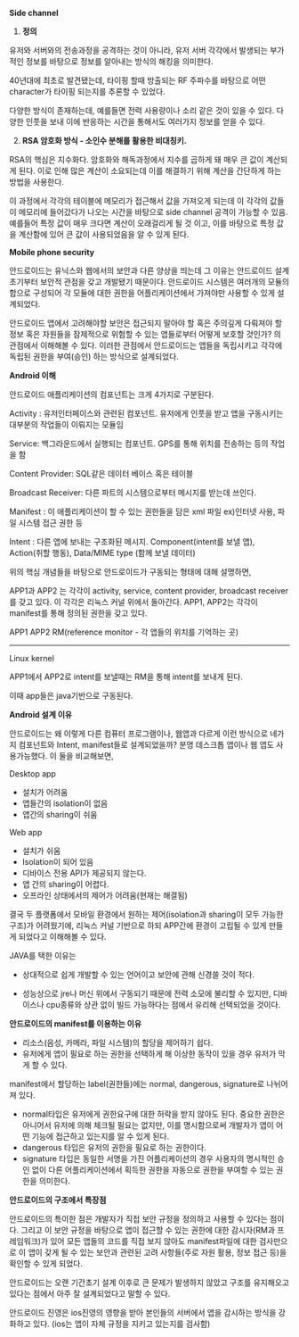**Side channel**



1. **정의** 

유저와 서버와의 전송과정을 공격하는 것이 아니라, 유저 서버 각각에서 발생되는 부가적인 정보를 바탕으로 정보를 알아내는 방식의 해킹을 의미한다. 

40년대에 최초로 발견됐는데, 타이핑 할때 방출되는 RF 주파수를 바탕으로 어떤 character가 타이핑 되는지를 추론할 수 있었다.

다양한 방식이 존재하는데, 예를들면 전력 사용량이나 소리 같은 것이 있을 수 있다. 다양한 인풋을 보내 이에 반응하는 시간을 통해서도 여러가지 정보를 얻을 수 있다. 



2. **RSA 암호화 방식 - 소인수 분해를 활용한 비대칭키.**

RSA의 핵심은 지수화다. 암호화와 해독과정에서 지수를 곱하게 돼 매우 큰 값이 계산되게 된다. 이로 인해 많은 계산이 소요되는데 이를 해결하기 위해 계산을 간단하게 하는 방법을 사용한다. 

이 과정에서 각각의 테이블에 메모리가 접근해서 값을 가져오게 되는데 이 각각의 값들이 메모리에 들어갔다가 나오는 시간을 바탕으로  side channel 공격이 가능할 수 있음. 예를들어 특정 값이 매우 크다면 계산이 오래걸리게 될 것 이고, 이를 바탕으로 특정 값을 계산함에 있어 큰 값이 사용되었음을 알 수 있게 된다.



**Mobile phone security**



 안드로이드는 유닉스와 웹에서의 보안과 다른 양상을 띄는데 그 이유는 안드로이드 설계 초기부터 보안적 관점을 갖고 개발됐기 때문이다. 안드로이드 시스템은 여러개의 모듈의 합으로 구성되어 각 모듈에 대한 권한을 어플리케이션에서 가져야만 사용할 수 있게 설계되었다. 

 안드로이드 앱에서 고려해야할 보안은 접근되지 말아야 할 혹은 주의깊게 다뤄져야 할 정보 혹은 자원들을 잠제적으로 위험할 수 있는 앱들로부터 어떻게 보호할 것인가? 의 관점에서 이해해볼 수 있다. 이러한 관점에서 안드로이드는 앱들을 독립시키고 각각에 독립된 권한을 부여(승인) 하는 방식으로 설계되었다.



**Android 이해**

안드로이드 애플리케이션의 컴포넌트는 크게 4가지로 구분된다.



Activity : 유저인터페이스와 관련된 컴포넌트. 유저에게 인풋을 받고 앱을 구동시키는 대부분의 작업들이 이뤄지는 모듈임

Service: 백그라운드에서 실행되는 컴포넌트. GPS를 통해 위치를 전송하는 등의 작업을 함

Content Provider: SQL같은 데이터 베이스 혹은 테이블

Broadcast Receiver: 다른 파트의 시스템으로부터 메시지를 받는데 쓰인다. 



Manifest : 이 애플리케이션이 할 수 있는 권한들을 담은 xml 파일 ex)인터넷 사용, 파일 시스템 접근 권한 등



Intent : 다른 앱에 보내는 구조화된 메시지. Component(intent를 보낼 앱), Action(취할 행동), Data/MIME type (함께 보낼 데이터)



위의 핵심 개념들을 바탕으로 안드로이드가 구동되는 형태에 대해 설명하면, 



APP1과 APP2 는 각각이 activity, service, content provider, broadcast receiver를 갖고 있다. 이 각각은 리눅스 커널 위에서 돌아간다. APP1, APP2는 각각이 manifest를 통해 정의된 권한을 갖고 있다. 



APP1       APP2        RM(reference monitor - 각 앱들의 위치를 기억하는 곳)

--------------

Linux kernel



APP1에서 APP2로 intent를 보낼때는 RM을 통해 intent를 보내게 된다.



이때 app들은 java기반으로 구동된다. 



**Android 설계 이유**



안드로이드는 왜 이렇게 다른 컴퓨터 프로그램이나, 웹앱과 다르게 이런 방식으로 네가지 컴포넌트와 Intent, manifest들로 설계되었을까?  분명 데스크톱 앱이나 웹 앱도 사용가능했다. 이 둘을 비교해보면,



Desktop app 

- 설치가 어려움
- 앱들간의 isolation이 없음
- 앱간의 sharing이 쉬움



Web app

- 설치가 쉬움
- Isolation이 되어 있음
- 디바이스 전용 API가 제공되지 않는다.
- 앱 간의 sharing이 어렵다.
- 오프라인 상태에서의 제어가 어려움(현재는 해결됨)



결국 두 플랫폼에서 모바일 환경에서 원하는 제어(isolation과 sharing이 모두 가능한 구조)가 어려웠기에, 리눅스 커널 기반으로 하되 APP간에 환경이 고립될 수 있게 만들게 되었다고 이해해볼 수 있다. 



JAVA를 택한 이유는 

-  상대적으로 쉽게 개발할 수 있는 언어이고 보안에 관해 신경쓸 것이 적다.

- 성능상으로 jre나 머신 위에서 구동되기 때문에 전력 소모에 불리할 수 있지만, 디바이스나 cpu종류와 상관 없이 빌드 가능하다는 점에서 유리해 선택되었을 것이다.





**안드로이드의 manifest를 이용하는 이유**

- 리소스(음성, 카메라, 파일 시스템)의 할당을 제어하기 쉽다.
- 유저에게 앱이 필요로 하는 권한을 선택하게 해 이상한 동작이 있을 경우 유저가 막게 할 수 있다.



manifest에서 할당하는 label(권한들)에는 normal, dangerous, signature로 나뉘어져 있다. 

- normal타입은 유저에게 권한요구에 대한 허락을 받지 않아도 된다. 중요한 권한은 아니어서 유저에 의해 체크될 필요는 없지만, 이를 명시함으로써 개발자가 앱이 어떤 기능에 접근하고 있는지를 알 수 있게 된다.
- dangerous 타입은 유저의 권한을 필요로 하는 권한이다.
- signature 타입은 동일한 서명을 가진 어플리케이션의 경우 사용자의 명시적인 승인 없이 다른 어플리케이션에서 획득한 권한을 자동으로 권한을 부여할 수 있는 권한을 의미한다.



**안드로이드의 구조에서 특장점**



안드로이드의 특이한 점은 개발자가 직접 보안 규정을 정의하고 사용할 수 있다는 점이다. 그리고 이 보안 규정을 바탕으로 앱이 접근할 수 있는 권한에 대한 감시자(RM과 프레임워크)가 있어 모든 앱들의 코드를 직접 보지 않아도 manifest파일에 대한 검사만으로 이 앱이 갖게 될 수 있는 보안과 관련된 고려 사항들(주로 자원 활용, 정보 접근 등)을 확인할 수 있게 되었다.

 안드로이드는 오랜 기간초기 설계 이후로 큰 문제가 발생하지 않았고 구조를 유지해오고 있다는 점에서 아주 잘 설계되었다고 말할 수 있다. 

 안드로이드 진영은 ios진영의 영향을 받아 본인들의 서버에서 앱을 감시하는 방식을 강화하고 있다. (ios는 앱이 자체 규정을 지키고 있는지를 검사함)